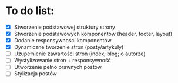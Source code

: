 # To do list:
- [x] Stworzenie podstawowej struktury strony
- [x] Stworzenie podstawowych komponentów (header, footer, layout)
- [x] Dodanie responsywności komponentów
- [x] Dynamiczne tworzenie stron (posty/artykuły)
- [ ] Uzupełnienie zawartości stron (index; blog; o autorze)
- [ ]  Wystylizowanie stron + responsywność
- [ ] Utworzenie pełno prawnych postów
- [ ] Stylizacja postów
